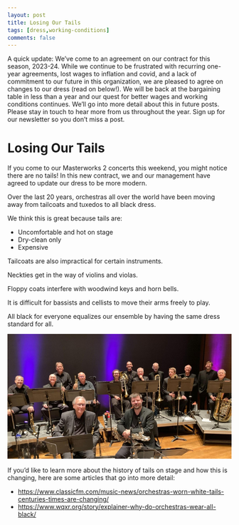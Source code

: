```yaml
---
layout: post
title: Losing Our Tails
tags: [dress,working-conditions]
comments: false
---
```


A quick update: We’ve come to an agreement on our contract for this season,
2023-24. While we continue to be frustrated with recurring one-year agreements,
lost wages to inflation and covid, and a lack of commitment to our future in
this organization, we are pleased to agree on changes to our dress (read on
below!). We will be back at the bargaining table in less than a year and our
quest for better wages and working conditions continues. We’ll go into more
detail about this in future posts. Please stay in touch to hear more from us
throughout the year. Sign up for our newsletter so you don’t miss a post.

# Losing Our Tails

If you come to our Masterworks 2 concerts this weekend, you might notice there
are no tails! In this new contract, we and our management have agreed to update
our dress to be more modern. 

Over the last 20 years, orchestras all over the world have been moving away
from tailcoats and tuxedos to all black dress. 

We think this is great because tails are:
* Uncomfortable and hot on stage
* Dry-clean only
* Expensive

Tailcoats are also impractical for certain instruments. 

Neckties get in the way of violins and violas. 

Floppy coats interfere with woodwind keys and horn bells. 

It is difficult for bassists and cellists to move their arms freely to play.

All black for everyone equalizes our ensemble by having the same dress standard for all.

![Comfortable clothing for everyone!](/assets/img/2023-10-07-losing-our-tails/orchestra-all-black.jpg)

If you’d like to learn more about the history of tails on stage and how this is changing, here are some articles that go into more detail:
* https://www.classicfm.com/music-news/orchestras-worn-white-tails-centuries-times-are-changing/
* https://www.wqxr.org/story/explainer-why-do-orchestras-wear-all-black/
